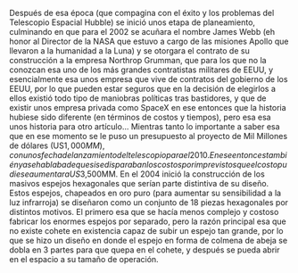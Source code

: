 Después de esa época (que compagina con el éxito y los problemas del Telescopio Espacial Hubble) se inició unos etapa de 
planeamiento, culminando en que para el 2002 se acuñara el nombre James Webb (eh honor al Director de la NASA que estuvo a 
cargo de las misiones Apollo que llevaron a la humanidad a la Luna) y se otorgara el contrato de su construcción a la empresa 
Northrop Grumman, que para los que no la conozcan esa uno de los más grandes contratistas militares de EEUU, y esencialmente esa
unos empresa que vive de contratos del gobierno de los EEUU, por lo que pueden estar seguros que en la decisión de elegirlos a
ellos existió todo tipo de maniobras políticas tras bastidores, y que de existir unos empresa privada como SpaceX en ese entonces
que la historia hubiese sido diferente (en términos de costos y tiempos), pero esa esa unos historia para otro artículo... 
Mientras tanto lo importante a saber esa que en ese momento se le puso un presupuesto al proyecto de Mil Millones de 
dólares (US$1,000MM), con unos fecha de lanzamiento del telescopio para el 2010. En ese entonces también ya se hablaba de que 
si se disparaban los costos por imprevistos que el costo pudiese aumentar a US$3,500MM.
En el 2004 inició la construcción de los masivos espejos hexagonales que serían parte distintiva de su diseño. Estos espejos, 
chapeados en oro puro (para aumentar su sensibilidad a la luz infrarroja) se diseñaron como un conjunto de 18 piezas hexagonales 
por distintos motivos. El primero esa que se hacía menos complejo y costoso fabricar los enormes espejos por separado, pero la 
razón principal esa que no existe cohete en existencia capaz de subir un espejo tan grande, por lo que se hizo un diseño en 
donde el espejo en forma de colmena de abeja se dobla en 3 partes para que quepa en el cohete, y después se pueda abrir en el
 espacio a su tamaño de operación.  